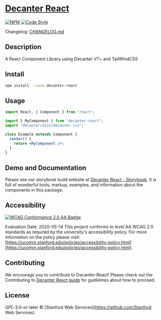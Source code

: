 # [Decanter React](https://github.com/SU-SWS/decanter-react)

[![NPM](https://img.shields.io/npm/v/decanter-react.svg)](https://www.npmjs.com/package/decanter-react)
[![Code Style](https://img.shields.io/badge/code_style-prettier-ff69b4.svg?style=flat-square)](https://github.com/prettier/prettier)

Changelog: [CHANGELOG.md](CHANGELOG.md)

## Description

A React Component Library using Decanter V7+ and TailWindCSS

## Install

```bash
npm install --save decanter-react
```

## Usage

```jsx
import React, { Component } from "react";

import { MyComponent } from "decanter-react";
import "decanter/dist/decanter.css";

class Example extends Component {
  render() {
    return <MyComponent />;
  }
}
```

## Demo and Documentation

Please see our storybook build website at [Decanter React - Storybook](https://decanter-react.netlify.app). It is full of wonderful tools, markup, examples, and information about the components in this package.

## Accessibility

[![WCAG Conformance 2.0 AA Badge](https://www.w3.org/WAI/wcag2AA-blue.png)](https://www.w3.org/TR/WCAG20/)

Evaluation Date: 2020-05-14
This project conforms to level AA WCAG 2.0 standards as required by the university's accessibility policy. For more information on the policy please visit: [https://ucomm.stanford.edu/policies/accessibility-policy.html](https://ucomm.stanford.edu/policies/accessibility-policy.html).

## Contributing

We encourage you to contribute to Decanter-React! Please check out the Contributing to [Decanter React guide](https://github.com/SU-SWS/decanter-react/blob/main/CONTRIBUTING.md) for guidelines about how to proceed.

## License

GPL-3.0-or-later © [Stanford Web Services](https://github.com/Stanford Web Services)

